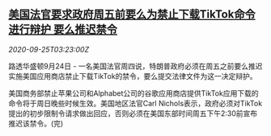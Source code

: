 <!--1601007800000-->
[美国法官要求政府周五前要么为禁止下载TikTok命令进行辩护 要么推迟禁令](https://cn.reuters.com/article/usa-tiktok-judge-ban-0925-idCNKCS26G09L)
------

<div><i>2020-09-25T03:23:00Z</i></div><p>路透华盛顿9月24日 - 一名美国法官周四说，特朗普政府必须在周五之前要么推迟实施美国应用商店禁止下载TikTok的禁令，要么提交法律文件为这一决定辩护。</p><p>美国商务部禁止苹果公司和Alphabet公司的谷歌应用商店提供TikTok应用下载的命令将于周日晚些时候生效。美国地区法官Carl Nichols表示，政府必须对TikTok提出的初步限制令请求做出回应，否则必须在美国东部时间周五下午2:30前宣布推迟该禁令。(完)</p>
